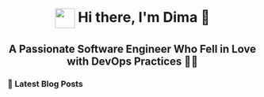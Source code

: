 <h1 align="center" style=""><img align="center" src="[img/mona-whisper.gif](https://github.com/images/mona-whisper.gif)" height="40"/> Hi there, I'm Dima 👋</h1>
<h2 align="center" style="">A Passionate Software Engineer Who Fell in Love with DevOps Practices 💛💙</h2>

### 📕  Latest Blog Posts
<!-- BLOG-POST-LIST:START -->
<!-- BLOG-POST-LIST:END -->
